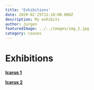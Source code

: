 ```yaml
---
title: 'Exhibitions'
date: 2020-02-25T12:18:00.000Z
description: My exhibits
author: Jurgen
featuredImage: ../../images/img_2.jpg
category: causes
---
```


# Exhibitions

[**Icarus 1**](/icarus1) 

[**Icarus 2**](/icarus2)  

